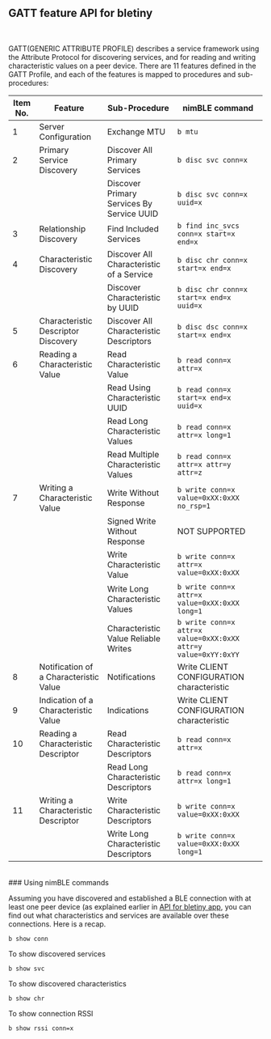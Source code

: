## GATT feature API for bletiny

<br>

GATT(GENERIC ATTRIBUTE PROFILE) describes a service framework using the Attribute Protocol for discovering services, and for reading and writing characteristic values on a peer device. There are 11 features defined in the GATT Profile, and each of the features is mapped to procedures and sub-procedures: 

|**Item No.** | **Feature** | **Sub-Procedure** | **nimBLE command** |
|----|---------|---------------|------|
| 1  | Server Configuration | Exchange MTU | `b mtu` | 
| 2 | Primary Service Discovery | Discover All Primary Services | `b disc svc conn=x` | 
|   |   | Discover Primary Services By Service UUID | `b disc svc conn=x uuid=x` |
| 3  | Relationship Discovery | Find Included Services | `b find inc_svcs conn=x start=x end=x` |
| 4 | Characteristic Discovery | Discover All Characteristic of a Service | `b disc chr conn=x start=x end=x` |
|   |   | Discover Characteristic by UUID | `b disc chr conn=x start=x end=x uuid=x` |
| 5  | Characteristic Descriptor Discovery | Discover All Characteristic Descriptors | `b disc dsc conn=x start=x end=x` |
| 6 | Reading a Characteristic Value | Read Characteristic Value | `b read conn=x attr=x` |
|   |   | Read Using Characteristic UUID | `b read conn=x start=x end=x uuid=x` |
|   |   | Read Long Characteristic Values | `b read conn=x attr=x long=1` |
|   |   | Read Multiple Characteristic Values | `b read conn=x attr=x attr=y attr=z` |
| 7  | Writing a Characteristic Value  | Write Without Response | `b write conn=x value=0xXX:0xXX no_rsp=1` |
|   |   | Signed Write Without Response | NOT SUPPORTED |
|   |   | Write Characteristic Value | `b write conn=x attr=x value=0xXX:0xXX` |
|   |   | Write Long Characteristic Values | `b write conn=x attr=x value=0xXX:0xXX long=1` |
|   |   | Characteristic Value Reliable Writes | `b write conn=x attr=x value=0xXX:0xXX attr=y value=0xYY:0xYY` |
| 8 | Notification of a Characteristic Value | Notifications | Write CLIENT CONFIGURATION characteristic |
| 9 | Indication of a Characteristic Value | Indications | Write CLIENT CONFIGURATION characteristic |
| 10| Reading a Characteristic Descriptor | Read Characteristic Descriptors | `b read conn=x attr=x` |
|   |   | Read Long Characteristic Descriptors | `b read conn=x attr=x long=1` |
| 11 | Writing a Characteristic Descriptor | Write Characteristic Descriptors | `b write conn=x value=0xXX:0xXX` |
|   |   | Write Long Characteristic Descriptors | `b write conn=x value=0xXX:0xXX long=1` |


<br>
### Using nimBLE commands 

Assuming you have discovered and established a BLE connection with at least one peer device (as explained earlier in [API for bletiny app](../bletiny_api.md), you can find out what characteristics and services are available over these connections. Here is a recap.
```
b show conn
```
To show discovered services
```
b show svc
```

To show discovered characteristics
```
b show chr
```

To show connection RSSI
```
b show rssi conn=x
```